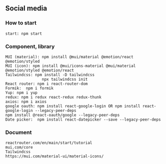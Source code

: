 ## Social media
### How to start
    start: npm start
    
### Component, library 
    MUI (material): npm install @mui/material @emotion/react @emotion/styled
    MUI (icon): npm install @mui/icons-material @mui/material @emotion/styled @emotion/react
    Tailwindcss: npm install -D tailwindcss
                    npx tailwindcss init
    React router: npm i react-router-dom
    Formik:  npm i formik
    Yup: npm i yup
    redux: npm i redux react-redux redux-thunk
    axios: npm i axios
    google oauth: npm install react-google-login OR npm install react-google-login --legacy-peer-deps
    npm install @react-oauth/google --legacy-peer-deps
    Date picker:  npm install react-datepicker --save --legacy-peer-deps



### Document
    reactrouter.com/en/main/start/tutorial
    mui.com/core
    Tailwindcss
    https://mui.com/material-ui/material-icons/
    